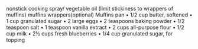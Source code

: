  nonstick cooking spray/ vegetable oil (limit stickiness to wrappers of muffins)
 muffins wrappers(optional)
Muffins pan
 • 1/2 cup butter, softened
• 1 cup granulated sugar
• 2 large eggs
• 2 teaspoons baking powder
• 1/2 teaspoon salt
• 1 teaspoon vanilla extract
• 2 cups all-purpose flour
• 1/2 cup milk
• 2½ cups fresh blueberries
• 1/4 cup granulated sugar, for topping